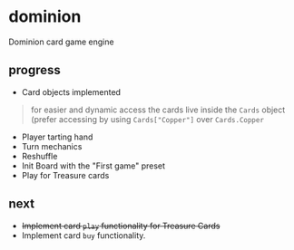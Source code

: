 dominion
========

Dominion card game engine

progress
--------
- Card objects implemented

> for easier and dynamic access the cards live inside the `Cards` object
> (prefer accessing by using `Cards["Copper"]` over `Cards.Copper`

- Player tarting hand
- Turn mechanics
- Reshuffle
- Init Board with the "First game" preset
- Play for Treasure cards

next 
----
- ~~Implement card `play` functionality for Treasure Cards~~
- Implement card `buy` functionality.
